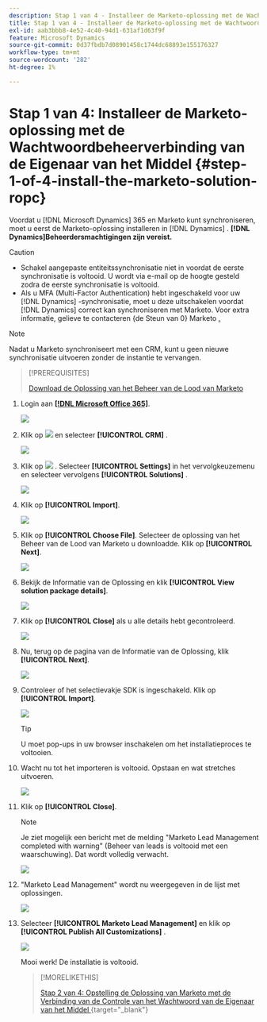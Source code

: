 ```yaml
---
description: Stap 1 van 4 - Installeer de Marketo-oplossing met de Wachtwoordcontrole van de Eigenaar van het Middel - Marketo Docs - Productdocumentatie
title: Stap 1 van 4 - Installeer de Marketo-oplossing met de Wachtwoordbeheerverbinding van de Eigenaar van het Middel
exl-id: aab3bbb8-4e52-4c40-94d1-631af1d63f9f
feature: Microsoft Dynamics
source-git-commit: 0d37fbdb7d08901458c1744dc68893e155176327
workflow-type: tm+mt
source-wordcount: '282'
ht-degree: 1%

---
```


# Stap 1 van 4: Installeer de Marketo-oplossing met de Wachtwoordbeheerverbinding van de Eigenaar van het Middel {#step-1-of-4-install-the-marketo-solution-ropc}

Voordat u [!DNL Microsoft Dynamics] 365 en Marketo kunt synchroniseren, moet u eerst de Marketo-oplossing installeren in [!DNL Dynamics] . **[!DNL Dynamics]Beheerdersmachtigingen zijn vereist.**

>[!CAUTION]
>
>* Schakel aangepaste entiteitssynchronisatie niet in voordat de eerste synchronisatie is voltooid. U wordt via e-mail op de hoogte gesteld zodra de eerste synchronisatie is voltooid.
>* Als u MFA (Multi-Factor Authentication) hebt ingeschakeld voor uw [!DNL Dynamics] -synchronisatie, moet u deze uitschakelen voordat [!DNL Dynamics] correct kan synchroniseren met Marketo. Voor extra informatie, gelieve te contacteren {de Steun van 0} Marketo [.](https://nation.marketo.com/t5/Support/ct-p/Support)

>[!NOTE]
>
>Nadat u Marketo synchroniseert met een CRM, kunt u geen nieuwe synchronisatie uitvoeren zonder de instantie te vervangen.

>[!PREREQUISITES]
>
>[ Download de Oplossing van het Beheer van de Lood van Marketo ](/help/marketo/product-docs/crm-sync/microsoft-dynamics-sync/sync-setup/download-the-marketo-lead-management-solution.md)

1. Login aan **[[!DNL Microsoft Office 365]](https://login.microsoftonline.com/)**.

   ![](assets/image2015-3-16-15-3a58-3a55.png)

1. Klik op ![](assets/image2015-3-16-16-3a1-3a13.png) en selecteer **[!UICONTROL CRM]** .

   ![](assets/image2015-3-16-16-3a0-3a10.png)

1. Klik op ![](assets/image2015-5-13-10-3a5-3a8.png) . Selecteer **[!UICONTROL Settings]** in het vervolgkeuzemenu en selecteer vervolgens **[!UICONTROL Solutions]** .

   ![](assets/image2015-5-13-10-3a4-3a1.png)

1. Klik op **[!UICONTROL Import]**.

   ![](assets/image2015-3-19-8-3a34-3a8.png)

1. Klik op **[!UICONTROL Choose File]**. Selecteer de oplossing van het Beheer van de Lood van Marketo u [ ](/help/marketo/product-docs/crm-sync/microsoft-dynamics-sync/sync-setup/download-the-marketo-lead-management-solution.md) downloadde. Klik op **[!UICONTROL Next]**.

   ![](assets/image2015-10-9-14-3a44-3a14.png)

1. Bekijk de Informatie van de Oplossing en klik **[!UICONTROL View solution package details]**.

   ![](assets/image2015-10-9-15-3a4-3a16.png)

1. Klik op **[!UICONTROL Close]** als u alle details hebt gecontroleerd.

   ![](assets/image2015-10-9-14-3a57-3a3.png)

1. Nu, terug op de pagina van de Informatie van de Oplossing, klik **[!UICONTROL Next]**.

   ![](assets/image2015-10-9-14-3a59-3a24.png)

1. Controleer of het selectievakje SDK is ingeschakeld. Klik op **[!UICONTROL Import]**.

   ![](assets/image2015-10-9-15-3a7-3a12.png)

   >[!TIP]
   >
   >U moet pop-ups in uw browser inschakelen om het installatieproces te voltooien.

1. Wacht nu tot het importeren is voltooid. Opstaan en wat stretches uitvoeren.

   ![](assets/image2015-3-11-11-3a34-3a9.png)

1. Klik op **[!UICONTROL Close]**.

   >[!NOTE]
   >
   >Je ziet mogelijk een bericht met de melding &quot;Marketo Lead Management completed with warning&quot; (Beheer van leads is voltooid met een waarschuwing). Dat wordt volledig verwacht.

   ![](assets/image2015-3-13-9-3a54-3a39.png)

1. &quot;Marketo Lead Management&quot; wordt nu weergegeven in de lijst met oplossingen.

   ![](assets/image2015-3-19-8-3a40-3a38.png)

1. Selecteer **[!UICONTROL Marketo Lead Management]** en klik op **[!UICONTROL Publish All Customizations]** .

   ![](assets/image2015-3-19-8-3a41-3a21.png)

   Mooi werk! De installatie is voltooid.

   >[!MORELIKETHIS]
   >
   >[ Stap 2 van 4: Opstelling de Oplossing van Marketo met de Verbinding van de Controle van het Wachtwoord van de Eigenaar van het Middel ](/help/marketo/product-docs/crm-sync/microsoft-dynamics-sync/sync-setup/microsoft-dynamics-365-with-ropc-connection/step-2-of-4-set-up.md){target="_blank"}
